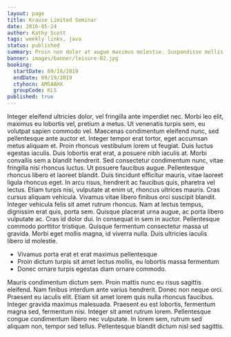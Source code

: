 ```yaml
---
layout: page
title: Krause Limited Seminar
date: 2016-05-24
author: Kathy Scott
tags: weekly links, java
status: published
summary: Proin non dolor at augue maximus molestie. Suspendisse mollis.
banner: images/banner/leisure-02.jpg
booking:
  startDate: 09/18/2019
  endDate: 09/19/2019
  ctyhocn: AMSAAHX
  groupCode: KLS
published: true
---
```

Integer eleifend ultricies dolor, vel fringilla ante imperdiet nec. Morbi leo elit, maximus eu lobortis vel, pretium a metus. Ut venenatis turpis sem, eu volutpat sapien commodo vel. Maecenas condimentum eleifend nunc, sed pellentesque ante auctor et. Integer tempor erat tortor, eget accumsan metus aliquam et. Proin rhoncus vestibulum lorem ut feugiat. Duis luctus egestas iaculis. Duis lobortis erat erat, a posuere nibh iaculis at. Morbi convallis sem a blandit hendrerit. Sed consectetur condimentum nunc, vitae fringilla nisi rhoncus luctus.
Ut posuere faucibus augue. Pellentesque rhoncus libero et laoreet blandit. Duis tincidunt efficitur mauris, vitae laoreet ligula rhoncus eget. In arcu risus, hendrerit ac faucibus quis, pharetra vel lectus. Etiam turpis nisi, vulputate at enim ut, rhoncus ultrices mauris. Cras cursus aliquam vehicula. Vivamus vitae libero finibus orci suscipit blandit. Integer vehicula felis sit amet rutrum rhoncus. Nam at lectus tempus, dignissim erat quis, porta sem. Quisque placerat urna augue, ac porta libero vulputate ac. Cras id dolor dui. In consequat in sem in auctor. Pellentesque commodo porttitor tristique. Quisque fermentum consectetur massa ut gravida. Morbi eget mollis magna, id viverra nulla. Duis ultricies iaculis libero id molestie.

* Vivamus porta erat et erat maximus pellentesque
* Proin dictum turpis sit amet lectus mollis, eu lobortis massa fermentum
* Donec ornare turpis egestas diam ornare commodo.

Mauris condimentum dictum sem. Proin mattis nunc eu risus sagittis eleifend. Nam finibus interdum ante varius hendrerit. Donec non neque orci. Praesent eu iaculis elit. Etiam sit amet lorem quis nulla rhoncus faucibus. Integer gravida maximus malesuada. Praesent eu est lobortis, fermentum magna sed, fermentum nisi. Integer sit amet rutrum lorem. Pellentesque congue condimentum libero nec vulputate. In lorem sem, rutrum sed aliquam non, tempor sed tellus. Pellentesque blandit dictum nisl sed sagittis.

